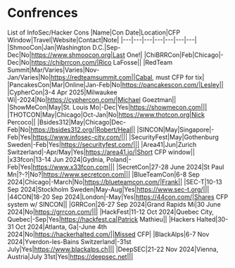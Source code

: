# Confrences
List of InfoSec/Hacker Cons
|Name|Con Date|Location|CFP Window|Travel|Website|Contact|Note|
|---|---|---|---|---|---|---|
|ShmooCon|Jan|Washington D.C.|Sep-Dec|No|https://www.shmoocon.org|Last One!|
|ChiBRRCon|Feb|Chicago|-Dec|No|https://chibrrcon.com/|Rico LaFosse||
|RedTeam Summit|Mar/Varies|Varies|Nov-Jan/Varies|No|https://redteamsummit.com||Cabal, must CFP for tix|
|PancakesCon|Mar|Online|Jan-Feb|No|https://pancakescon.com/|Lesley||
|CypherCon|3-4 Apr 2025|Milwaukee Wi|-2024|No|https://cyphercon.com/|Michael Goeztman||
|ShowMeCon|May|St. Louis Mo|-Dec|Yes|https://showmecon.com|||
|THOTCON|May|Chicago|Oct-Jan|No|https://www.thotcon.org|Nick Percoco||
|Bsides312|May|Chicago|Dec-Feb|No|https://bsides312.org/|Robert/Heal||
|SINCON|May|Singapore|-Feb|Yes|https://www.infosec-city.com/|||
|SecurityFest|May|Gothenburg Sweden|-Feb|Yes|https://securityfest.com/|||
|Area41|Jun|Zurich Switzerland|-Apr/May|Yes|https://area41.io/|Short CFP window||
|x33fcon|13-14 Jun 2024|Gydnia, Poland|-Feb|Yes|https://www.x33fcon.com|||
|SecretCon|27-28 June 2024|St Paul Mn|?-?|No?|https://www.secretcon.com|||
|BlueTeamCon|6-8 Sep 2024|Chicago|-March|No|https://blueteamcon.com/|Frank||
|SEC-T|10-13 Sep 2024|Stockholm Sweden|May-Aug|Yes|https://www.sec-t.org/|||
|44CON|18-20 Sep 2024|London|-May|Yes|https://44con.com/|Shares CFP system w/ SINCON||
|GRRCon|26-27 Sep 2024|Grand Rapids Mi|30 June 2024|No|https://grrcon.com/|||
|HackFest|11-12 Oct 2024|Quebec City, Quebec|-Sep|Yes|https://hackfest.ca|Patrick Mathieu||
|Hackers Halted|30-31 Oct 2024|Atlanta, Ga|-June 4th 2024|No|https://hackerhalted.com/||Missed CFP|
|BlackAlps|6-7 Nov 2024|Yverdon-les-Bains Switzerland|-31st July|Yes|https://www.blackalps.ch|||
|DeepSEC|21-22 Nov 2024|Vienna, Austria|July 31st|Yes|https://deepsec.net|||